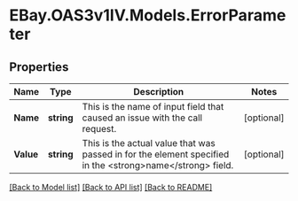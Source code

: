 # EBay.OAS3v1IV.Models.ErrorParameter
## Properties

Name | Type | Description | Notes
------------ | ------------- | ------------- | -------------
**Name** | **string** | This is the name of input field that caused an issue with the call request. | [optional] 
**Value** | **string** | This is the actual value that was passed in for the element specified in the &lt;strong&gt;name&lt;/strong&gt; field. | [optional] 

[[Back to Model list]](../README.md#documentation-for-models) [[Back to API list]](../README.md#documentation-for-api-endpoints) [[Back to README]](../README.md)

